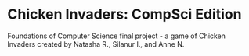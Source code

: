 # Chicken Invaders: CompSci Edition
Foundations of Computer Science final project - a game of Chicken Invaders created by Natasha R., Silanur I., and Anne N.
